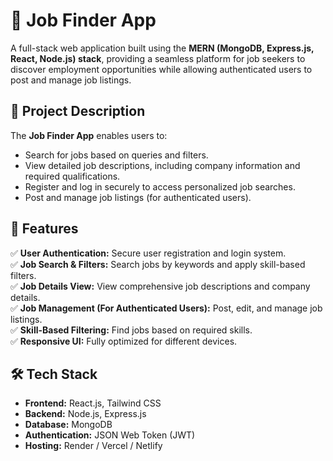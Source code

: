 # 🚀 Job Finder App

A full-stack web application built using the **MERN (MongoDB, Express.js, React, Node.js) stack**, providing a seamless platform for job seekers to discover employment opportunities while allowing authenticated users to post and manage job listings.

## 📌 Project Description
The **Job Finder App** enables users to:
- Search for jobs based on queries and filters.
- View detailed job descriptions, including company information and required qualifications.
- Register and log in securely to access personalized job searches.
- Post and manage job listings (for authenticated users).

## 🌟 Features
✅ **User Authentication:** Secure user registration and login system.  
✅ **Job Search & Filters:** Search jobs by keywords and apply skill-based filters.  
✅ **Job Details View:** View comprehensive job descriptions and company details.  
✅ **Job Management (For Authenticated Users):** Post, edit, and manage job listings.  
✅ **Skill-Based Filtering:** Find jobs based on required skills.  
✅ **Responsive UI:** Fully optimized for different devices.  

## 🛠️ Tech Stack
- **Frontend:** React.js, Tailwind CSS  
- **Backend:** Node.js, Express.js  
- **Database:** MongoDB  
- **Authentication:** JSON Web Token (JWT)  
- **Hosting:** Render / Vercel / Netlify  

